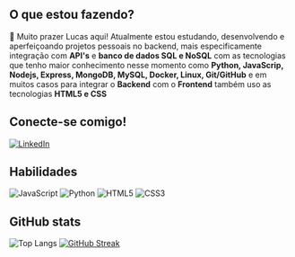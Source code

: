 ## O que estou fazendo?
  <p> 👋 Muito prazer Lucas aqui! Atualmente estou estudando, desenvolvendo e aperfeiçoando projetos pessoais no backend, mais especificamente integração com <strong>API's</strong> e <strong>banco de dados SQL e NoSQL</strong> com as tecnologias que tenho maior conhecimento nesse momento como <strong>Python, JavaScrip, Nodejs, Express, MongoDB, MySQL, Docker, Linux, Git/GitHub</strong> e em muitos casos para integrar o <strong>Backend</strong> com o <strong>Frontend</strong> também uso as tecnologias <strong>HTML5 e CSS</strong></p>

## Conecte-se comigo!
[![LinkedIn](https://img.shields.io/badge/LinkedIn-fff?style=for-the-badge&logo=linkedin&logoColor=0E76A8)](https://www.linkedin.com/in/lucas-alves-789808272/)

## Habilidades
![JavaScript](https://img.shields.io/badge/JavaScript-000?style=for-the-badge&logo=javascript) ![Python](https://img.shields.io/badge/Python-000?style=for-the-badge&logo=python)
![HTML5](https://img.shields.io/badge/HTML5-000?style=for-the-badge&logo=html5)
![CSS3](https://img.shields.io/badge/CSS3-000?style=for-the-badge&logo=css3&logoColor=264CE4)

## GitHub stats
![Top Langs](https://github-readme-stats-git-masterrstaa-rickstaa.vercel.app/api/top-langs/?username=lucasasdev&layout=compact&bg_color=000&border_color=30A3DC&title_color=fff&text_color=FFF) [![GitHub Streak](https://streak-stats.demolab.com/?user=Lucasasdev&theme=darkness&background=fff&border=30A3DC&dates=707070)](https://git.io/streak-stats)
